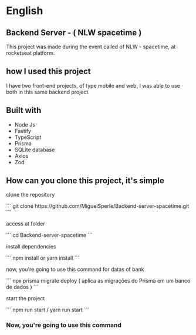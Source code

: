# English 
<h2>Backend Server - ( NLW spacetime )</h2>

This project was made during the event called of NLW - spacetime, at rocketseat platform.

<h2>how I used this project</h2>

I have two front-end projects, of type mobile and web, I was able to use both in this same backend project.

<h2>Built with</h2>

<ul>
  <li>Node Js</li>
  <li>Fastify</li>
  <li>TypeScript</li>
  <li>Prisma</li>
  <li>SQLite database</li>
  <li>Axios</li>
  <li>Zod</li>
</ul>

<h2>How can you clone this project, it's simple</h2>

<p>clone the repository</p>
```
git clone https://github.com/MiguelSperle/Backend-server-spacetime.git
```
<p>access at folder</p>
```
cd Backend-server-spacetime
```

<p>install dependencies</p>
```
npm install or yarn install
```
<p>now, you're going to use this command for datas of bank</p>
```
npx prisma migrate deploy ( aplica as migrações do Prisma em um banco de dados )
```
<p>start the project</p>
```
npm run start / yarn run start
```

<h3>Now, you're going to use this command</h3>

